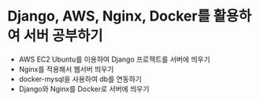 ﻿# Django, AWS, Nginx, Docker를 활용하여 서버 공부하기
 - AWS EC2 Ubuntu를 이용하여 Django 프로젝트를 서버에 띄우기
 - Nginx를 적용해서 웹서버 띄우기
 - docker-mysql을 사용하여 db를 연동하기
 - Django와 Nginx를 Docker로 서버에 띄우기
